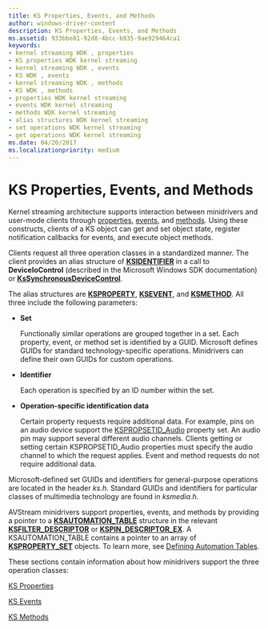 ```yaml
---
title: KS Properties, Events, and Methods
author: windows-driver-content
description: KS Properties, Events, and Methods
ms.assetid: 933bbe81-92d8-4bcc-b935-9ae929464ca1
keywords:
- kernel streaming WDK , properties
- KS properties WDK kernel streaming
- kernel streaming WDK , events
- KS WDK , events
- kernel streaming WDK , methods
- KS WDK , methods
- properties WDK kernel streaming
- events WDK kernel streaming
- methods WDK kernel streaming
- alias structures WDK kernel streaming
- set operations WDK kernel streaming
- get operations WDK kernel streaming
ms.date: 04/20/2017
ms.localizationpriority: medium
---
```


# KS Properties, Events, and Methods





Kernel streaming architecture supports interaction between minidrivers and user-mode clients through [properties](ks-properties.md), [events](ks-events.md), and [methods](ks-methods.md). Using these constructs, clients of a KS object can get and set object state, register notification callbacks for events, and execute object methods.

Clients request all three operation classes in a standardized manner. The client provides an alias structure of [**KSIDENTIFIER**](https://msdn.microsoft.com/library/windows/hardware/ff562676) in a call to **DeviceIoControl** (described in the Microsoft Windows SDK documentation) or [**KsSynchronousDeviceControl**](https://msdn.microsoft.com/library/windows/hardware/ff567142).

The alias structures are [**KSPROPERTY**](https://docs.microsoft.com/windows-hardware/drivers/ddi/content/ks/ns-ks-ksidentifier), [**KSEVENT**](https://msdn.microsoft.com/library/windows/hardware/ff561744), and [**KSMETHOD**](https://msdn.microsoft.com/library/windows/hardware/ff563398). All three include the following parameters:

-   **Set**

    Functionally similar operations are grouped together in a set. Each property, event, or method set is identified by a GUID. Microsoft defines GUIDs for standard technology-specific operations. Minidrivers can define their own GUIDs for custom operations.

-   **Identifier**

    Each operation is specified by an ID number within the set.

-   **Operation-specific identification data**

    Certain property requests require additional data. For example, pins on an audio device support the [KSPROPSETID\_Audio](https://msdn.microsoft.com/library/windows/hardware/ff537440) property set. An audio pin may support several different audio channels. Clients getting or setting certain KSPROPSETID\_Audio properties must specify the audio channel to which the request applies. Event and method requests do not require additional data.

Microsoft-defined set GUIDs and identifiers for general-purpose operations are located in the header *ks.h*. Standard GUIDs and identifiers for particular classes of multimedia technology are found in *ksmedia.h*.

AVStream minidrivers support properties, events, and methods by providing a pointer to a [**KSAUTOMATION\_TABLE**](https://msdn.microsoft.com/library/windows/hardware/ff560990) structure in the relevant [**KSFILTER\_DESCRIPTOR**](https://msdn.microsoft.com/library/windows/hardware/ff562553) or [**KSPIN\_DESCRIPTOR\_EX**](https://msdn.microsoft.com/library/windows/hardware/ff563534). A KSAUTOMATION\_TABLE contains a pointer to an array of [**KSPROPERTY\_SET**](https://msdn.microsoft.com/library/windows/hardware/ff565617) objects. To learn more, see [Defining Automation Tables](defining-automation-tables.md).

These sections contain information about how minidrivers support the three operation classes:

[KS Properties](ks-properties.md)

[KS Events](ks-events.md)

[KS Methods](ks-methods.md)

 

 




